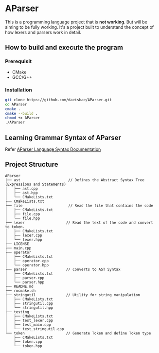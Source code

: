 # AParser
This is a programming language project that is **not working**. But will be aiming to be fully working.
It's a project built to understand the concept of how lexers and parsers work in detail.

## How to build and execute the program
### Prerequisit
- CMake
- GCC/G++

### Installation
```sh
git clone https://github.com/daeisbae/AParser.git
cd AParser
cmake .
cmake --build .
chmod +x AParser
./AParser
```

## Learning Grammar Syntax of AParser
Refer [AParser Language Syntax Documentation](https://github.com/daeisbae/AParser/blob/main/docs/README.md)

## Project Structure
```
AParser
├── ast                      // Defines the Abstract Syntax Tree (Expressions and Statements)
│   ├── ast.cpp
│   ├── ast.hpp
│   └── CMakeLists.txt
├── CMakeLists.txt
├── file                     // Read the file that contains the code
│   ├── CMakeLists.txt
│   ├── file.cpp
│   └── file.hpp
├── lexer                   // Read the text of the code and convert to token.
│   ├── CMakeLists.txt
│   ├── lexer.cpp
│   └── lexer.hpp
├── LICENSE
├── main.cpp
├── operator
│   ├── CMakeLists.txt
│   ├── operator.cpp
│   └── operator.hpp
├── parser                  // Converts to AST Syntax
│   ├── CMakeLists.txt
│   ├── parser.cpp
│   └── parser.hpp
├── README.md
├── rmcmake.sh
├── stringutil              // Utility for string manipulation
│   ├── CMakeLists.txt
│   ├── stringutil.cpp
│   └── stringutil.hpp
├── testing
│   ├── CMakeLists.txt
│   ├── test_lexer.cpp
│   ├── test_main.cpp
│   └── test_stringutil.cpp
└── token                   // Generate Token and define Token type
    ├── CMakeLists.txt
    ├── token.cpp
    └── token.hpp
```